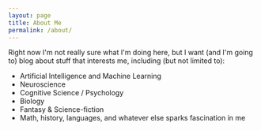 ```yaml
---
layout: page
title: About Me
permalink: /about/
---
```


Right now I'm not really sure what I'm doing here, but I want (and I'm going to) blog about stuff that interests me, including (but not limited to):

- Artificial Intelligence and Machine Learning
- Neuroscience
- Cognitive Science / Psychology
- Biology
- Fantasy & Science-fiction
- Math, history, languages, and whatever else sparks fascination in me
